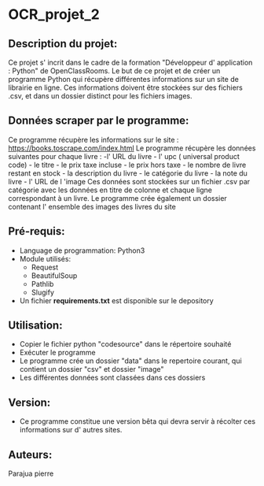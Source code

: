 # OCR_projet_2
## Description du projet:
  Ce projet s' incrit dans le cadre de la formation "Développeur d' application : Python" de OpenClassRooms.
  Le but de ce projet et de créer un programme Python qui récupère différentes informations sur un site de librairie en ligne.
  Ces informations doivent être stockées sur des fichiers .csv, et dans un dossier distinct pour les fichiers images.
  
  ## Données scraper par le programme:
   Ce programme récupère les informations sur le  site : https://books.toscrape.com/index.html
   Le programme récupère les données suivantes pour chaque livre :
    -l' URL du livre
    - l' upc ( universal product code)
    - le titre
    - le prix taxe incluse
    - le prix hors taxe
    - le nombre de livre restant en stock
    - la description du livre
    - le catégorie du livre
    - la note du livre
    - l' URL de l 'image
   Ces données sont stockées sur un fichier .csv par catégorie avec les données en titre de colonne et chaque ligne correspondant à un livre.
   Le programme crée également un dossier contenant l' ensemble des images des livres du site
   
   ## Pré-requis:
   - Language de programmation:
      Python3
   - Module utilisés:
      - Request
      - BeautifulSoup
      - Pathlib
      - Slugify
   - Un fichier **requirements.txt** est disponible sur le depository
     
   ## Utilisation:
   - Copier le fichier python "codesource" dans le répertoire souhaité
   - Exécuter le programme
   - Le programme crée un dossier "data" dans le repertoire courant, qui contient un dossier "csv" et dossier "image"
   - Les différentes données sont classées dans ces dossiers
  
   ## Version:
   - Ce programme constitue une version bêta qui devra servir à récolter ces informations sur d' autres sites.
    
   ## Auteurs:
   Parajua pierre
   
    
    
   

